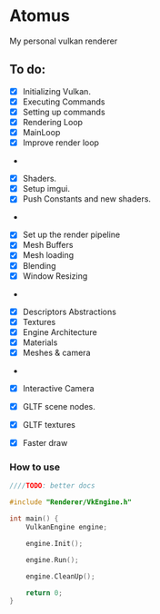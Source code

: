 # Atomus
My personal vulkan renderer

## To do:
- [x] Initializing Vulkan.
- [x] Executing Commands
- [x] Setting up commands
- [x] Rendering Loop
- [x] MainLoop
- [x] Improve render loop
-
- [x] Shaders.
- [x] Setup imgui.
- [x] Push Constants and new shaders.
-
- [x] Set up the render pipeline
- [x] Mesh Buffers
- [x] Mesh loading
- [x] Blending
- [x] Window Resizing
-
- [x] Descriptors Abstractions
- [x] Textures
- [x] Engine Architecture
- [x] Materials
- [x] Meshes & camera
-
- [x] Interactive Camera
- [x] GLTF scene nodes.
- [x] GLTF textures
- [x] Faster draw


### How to use

```c++
////TODO: better docs

#include "Renderer/VkEngine.h"

int main() {
    VulkanEngine engine;

    engine.Init();

    engine.Run();

    engine.CleanUp();

    return 0;
}
```
